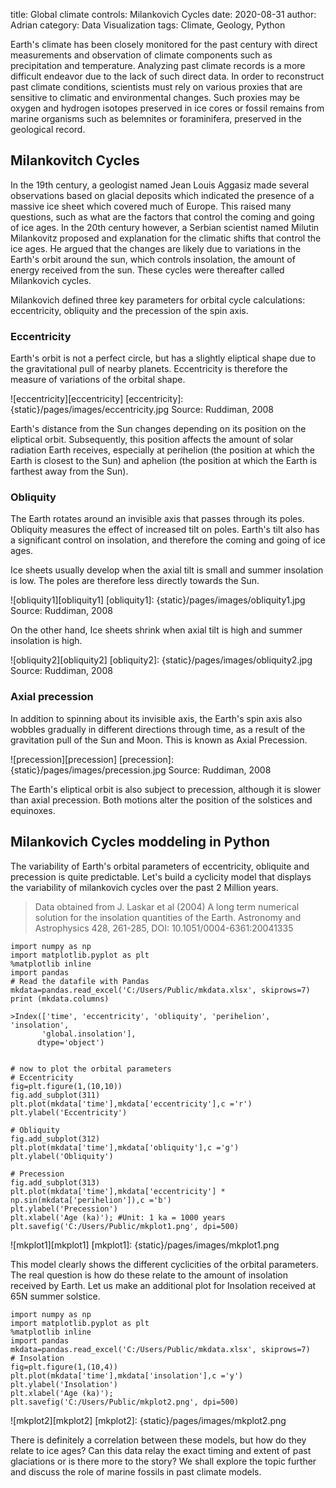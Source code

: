 title: Global climate controls: Milankovich Cycles
date: 2020-08-31
author: Adrian
category: Data Visualization
tags: Climate, Geology, Python

Earth's climate has been closely monitored for the past century with direct measurements and observation of climate components such as precipitation and temperature. Analyzing past climate records is a more difficult endeavor due to the lack of such direct data. In order to reconstruct past climate conditions, scientists must rely on various proxies that are sensitive to climatic and environmental changes. Such proxies may be oxygen and hydrogen isotopes preserved in ice cores or fossil remains from marine organisms such as belemnites or foraminifera, preserved in the geological record. 

## Milankovitch Cycles

In the 19th century, a geologist named Jean Louis Aggasiz made several observations based on glacial deposits which indicated the presence of a massive ice sheet which covered much of Europe. This raised many questions, such as what are the factors that control the coming and going of ice ages. In the 20th century however, a Serbian scientist named Milutin Milankovitz proposed and explanation for the climatic shifts that control the ice ages. He argued that the changes are likely due to variations in the Earth's orbit around the sun, which controls insolation, the amount of energy received from the sun. These cycles were thereafter called Milankovich cycles.

Milankovich defined three key parameters for orbital cycle calculations: eccentricity, obliquity and the precession of the spin axis.

### Eccentricity

Earth's orbit is not a perfect circle, but has a slightly eliptical shape due to the gravitational pull of nearby planets. Eccentricity is therefore the measure of variations of the orbital shape.

![eccentricity][eccentricity]
[eccentricity]: {static}/pages/images/eccentricity.jpg
Source: Ruddiman, 2008

Earth's distance from the Sun changes depending on its position on the eliptical orbit. Subsequently, this position affects the amount of solar radiation Earth receives, especially at perihelion (the position at which the Earth is closest to the Sun) and aphelion (the position at which the Earth is farthest away from the Sun).

### Obliquity

The Earth rotates around an invisible axis that passes through its poles. Obliquity measures the effect of increased tilt on poles. Earth's tilt also has a significant control on insolation, and therefore the coming and going of ice ages.

Ice sheets usually develop when the axial tilt is small and summer insolation is low. The poles are therefore less directly towards the Sun.

![obliquity1][obliquity1]
[obliquity1]: {static}/pages/images/obliquity1.jpg
Source: Ruddiman, 2008

On the other hand, Ice sheets shrink when axial tilt is high and summer insolation is high. 

![obliquity2][obliquity2]
[obliquity2]: {static}/pages/images/obliquity2.jpg
Source: Ruddiman, 2008

### Axial precession

In addition to spinning about its invisible axis, the Earth's spin axis also wobbles gradually in different directions through time, as a result of the gravitation pull of the Sun and Moon. This is known as Axial Precession.

![precession][precession]
[precession]: {static}/pages/images/precession.jpg
Source: Ruddiman, 2008

The Earth's eliptical orbit is also subject to precession, although it is slower than axial precession. Both motions alter the position of the solstices and equinoxes.

## Milankovich Cycles moddeling in Python

The variability of Earth's orbital parameters of eccentricity, obliquite and precession is quite predictable. Let's build a cyclicity model that displays the variability of milankovich cycles over the past 2 Million years.

> Data obtained from J. Laskar et al (2004) A long term numerical solution for the insolation quantities of the Earth. Astronomy and Astrophysics 428, 261-285, DOI: 10.1051/0004-6361:20041335

```
import numpy as np
import matplotlib.pyplot as plt
%matplotlib inline
import pandas 
# Read the datafile with Pandas
mkdata=pandas.read_excel('C:/Users/Public/mkdata.xlsx', skiprows=7)
print (mkdata.columns)

>Index(['time', 'eccentricity', 'obliquity', 'perihelion', 'insolation',
       'global.insolation'],
      dtype='object')


# now to plot the orbital parameters
# Eccentricity
fig=plt.figure(1,(10,10)) 
fig.add_subplot(311) 
plt.plot(mkdata['time'],mkdata['eccentricity'],c ='r')
plt.ylabel('Eccentricity')

# Obliquity
fig.add_subplot(312)
plt.plot(mkdata['time'],mkdata['obliquity'],c ='g')
plt.ylabel('Obliquity')

# Precession
fig.add_subplot(313)
plt.plot(mkdata['time'],mkdata['eccentricity'] * np.sin(mkdata['perihelion']),c ='b')
plt.ylabel('Precession')
plt.xlabel('Age (ka)'); #Unit: 1 ka = 1000 years
plt.savefig('C:/Users/Public/mkplot1.png', dpi=500)
```

![mkplot1][mkplot1]
[mkplot1]: {static}/pages/images/mkplot1.png

This model clearly shows the different cyclicities of the orbital parameters. The real question is how do these relate to the amount of insolation received by Earth. Let us make an additional plot for Insolation received at 65N summer solstice.

```
import numpy as np
import matplotlib.pyplot as plt
%matplotlib inline
import pandas 
mkdata=pandas.read_excel('C:/Users/Public/mkdata.xlsx', skiprows=7)
# Insolation
fig=plt.figure(1,(10,4)) 
plt.plot(mkdata['time'],mkdata['insolation'],c ='y')
plt.ylabel('Insolation')
plt.xlabel('Age (ka)');
plt.savefig('C:/Users/Public/mkplot2.png', dpi=500)
```

![mkplot2][mkplot2]
[mkplot2]: {static}/pages/images/mkplot2.png

There is definitely a correlation between these models, but how do they relate to ice ages? Can this data relay the exact timing and extent of past glaciations or is there more to the story? We shall explore the topic further and discuss the role of marine fossils in past climate models.